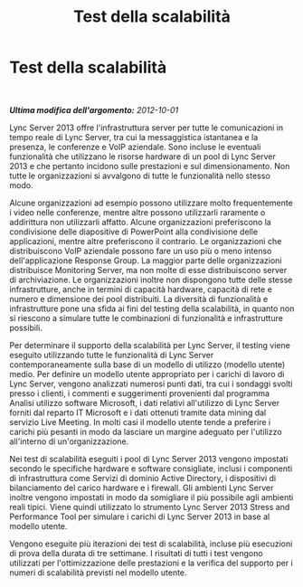 ﻿---
title: Test della scalabilità
TOCTitle: Test della scalabilità
ms:assetid: bf41bac6-d4ec-4de6-9a44-a82d01a87279
ms:mtpsurl: https://technet.microsoft.com/it-it/library/JJ205226(v=OCS.15)
ms:contentKeyID: 49301832
ms.date: 08/24/2015
mtps_version: v=OCS.15
ms.translationtype: HT
---

# Test della scalabilità

 

_**Ultima modifica dell'argomento:** 2012-10-01_

Lync Server 2013 offre l'infrastruttura server per tutte le comunicazioni in tempo reale di Lync Server, tra cui la messaggistica istantanea e la presenza, le conferenze e VoIP aziendale. Sono incluse le eventuali funzionalità che utilizzano le risorse hardware di un pool di Lync Server 2013 e che pertanto incidono sulle prestazioni e sul dimensionamento. Non tutte le organizzazioni si avvalgono di tutte le funzionalità nello stesso modo.

Alcune organizzazioni ad esempio possono utilizzare molto frequentemente i video nelle conferenze, mentre altre possono utilizzarli raramente o addirittura non utilizzarli affatto. Alcune organizzazioni preferiscono la condivisione delle diapositive di PowerPoint alla condivisione delle applicazioni, mentre altre preferiscono il contrario. Le organizzazioni che distribuiscono VoIP aziendale possono fare un uso più o meno intenso dell'applicazione Response Group. La maggior parte delle organizzazioni distribuisce Monitoring Server, ma non molte di esse distribuiscono server di archiviazione. Le organizzazioni inoltre non dispongono tutte delle stesse infrastrutture, anche in termini di capacità hardware, capacità di rete e numero e dimensione dei pool distribuiti. La diversità di funzionalità e infrastrutture pone una sfida ai fini del testing della scalabilità, in quanto non si riescono a simulare tutte le combinazioni di funzionalità e infrastrutture possibili.

Per determinare il supporto della scalabilità per Lync Server, il testing viene eseguito utilizzando tutte le funzionalità di Lync Server contemporaneamente sulla base di un modello di utilizzo (modello utente) medio. Per definire un modello utente appropriato per i carichi di lavoro di Lync Server, vengono analizzati numerosi punti dati, tra cui i sondaggi svolti presso i clienti, i commenti e suggerimenti provenienti dal programma Analisi utilizzo software Microsoft, i dati relativi all'utilizzo di Lync Server forniti dal reparto IT Microsoft e i dati ottenuti tramite data mining dal servizio Live Meeting. In molti casi il modello utente tende a preferire i carichi più pesanti in modo da lasciare un margine adeguato per l'utilizzo all'interno di un'organizzazione.

Nei test di scalabilità eseguiti i pool di Lync Server 2013 vengono impostati secondo le specifiche hardware e software consigliate, inclusi i componenti di infrastruttura come Servizi di dominio Active Directory, i dispositivi di bilanciamento del carico hardware e i firewall. Gli ambienti Lync Server inoltre vengono impostati in modo da somigliare il più possibile agli ambienti reali tipici. Viene quindi utilizzato lo strumento Lync Server 2013 Stress and Performance Tool per simulare i carichi di Lync Server 2013 in base al modello utente.

Vengono eseguite più iterazioni dei test di scalabilità, incluse più esecuzioni di prova della durata di tre settimane. I risultati di tutti i test vengono utilizzati per l'ottimizzazione delle prestazioni e la verifica del supporto per i numeri di scalabilità previsti nel modello utente.

